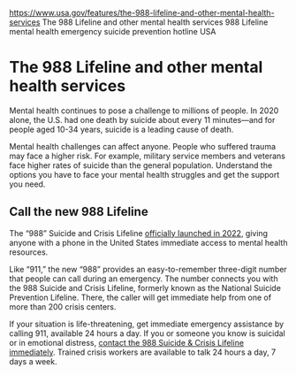 

https://www.usa.gov/features/the-988-lifeline-and-other-mental-health-services
The 988 Lifeline and other mental health services
988 Lifeline mental health emergency
suicide prevention hotline USA

The 988 Lifeline and other mental health services
=================================================

Mental health continues to pose a challenge to millions of people. In 2020 alone, the U.S. had one death by suicide about every 11 minutes—and for people aged 10-34 years, suicide is a leading cause of death.

Mental health challenges can affect anyone. People who suffered trauma may face a higher risk. For example, military service members and veterans face higher rates of suicide than the general population. Understand the options you have to face your mental health struggles and get the support you need.

**Call the new 988 Lifeline**
-----------------------------

The “988” Suicide and Crisis Lifeline [officially launched in 2022](https://www.fcc.gov/988-suicide-and-crisis-lifeline), giving anyone with a phone in the United States immediate access to mental health resources.

Like “911,” the new “988” provides an easy-to-remember three-digit number that people can call during an emergency. The number connects you with the 988 Suicide and Crisis Lifeline, formerly known as the National Suicide Prevention Lifeline. There, the caller will get immediate help from one of more than 200 crisis centers.

If your situation is life-threatening, get immediate emergency assistance by calling 911, available 24 hours a day. If you or someone you know is suicidal or in emotional distress, [contact the 988 Suicide & Crisis Lifeline immediately](https://988lifeline.org/). Trained crisis workers are available to talk 24 hours a day, 7 days a week.
